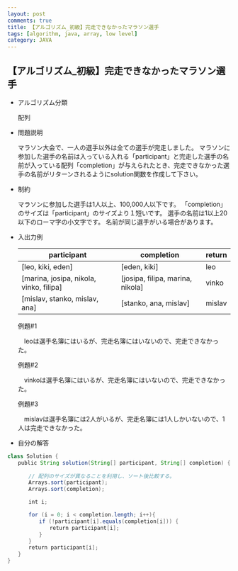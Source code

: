 ```yaml
---
layout: post
comments: true
title: 【アルゴリズム_初級】完走できなかったマラソン選手
tags: [algorithm, java, array, low level]
category: JAVA
---
```


## 【アルゴリズム_初級】完走できなかったマラソン選手

* アルゴリズム分類

  配列

* 問題説明

  マラソン大会で、一人の選手以外は全ての選手が完走しました。
  マラソンに参加した選手の名前は入っている入れる「participant」と完走した選手の名前が入っている配列「completion」が与えられたとき、完走できなかった選手の名前がリターンされるようにsolution関数を作成して下さい。

* 制約

  マラソンに参加した選手は1人以上、100,000人以下です。
  「completion」のサイズは「participant」のサイズより１短いです。
  選手の名前は1以上20以下のローマ字の小文字です。
  名前が同じ選手がいる場合があります。
  
* 入出力例

  | **participant**                         | **completion**                   | **return** |
  | --------------------------------------- | -------------------------------- | ---------- |
  | [leo, kiki, eden]                       | [eden, kiki]                     | leo        |
  | [marina, josipa, nikola, vinko, filipa] | [josipa, filipa, marina, nikola] | vinko      |
  | [mislav, stanko, mislav, ana]           | [stanko, ana, mislav]            | mislav     |

  例題#1
  
  　leoは選手名簿にはいるが、完走名簿にはいないので、完走できなかった。
  
  例題#2
  
  　vinkoは選手名簿にはいるが、完走名簿にはいないので、完走できなかった。

  例題#3
  
  　mislavは選手名簿には2人がいるが、完走名簿には1人しかいないので、1人は完走できなかった。

* 自分の解答


```java
class Solution {
　　public String solution(String[] participant, String[] completion) {
  
　　　　// 配列のサイズが異なることを利用し、ソート後比較する。
　　　　Arrays.sort(participant);
　　　　Arrays.sort(completion);

　　　　int i;

　　　　for (i = 0; i < completion.length; i++){
　　　　　　if (!participant[i].equals(completion[i])) {
　　　　　　　　return participant[i];
　　　　　　}
　　　　}
　　　　return participant[i];
　　}
}
```
